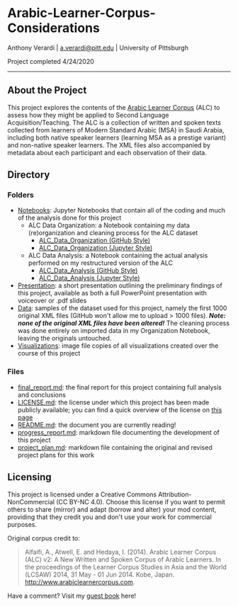 # Arabic-Learner-Corpus-Considerations
Anthony Verardi | a.verardi@pitt.edu | University of Pittsburgh

Project completed 4/24/2020

***

## About the Project
This project explores the contents of the [Arabic Learner Corpus](https://www.arabiclearnercorpus.com/) (ALC) to assess how they might be applied to Second Language
Acquisition/Teaching. The ALC is a collection of written and spoken texts collected from learners of Modern Standard Arabic (MSA) in Saudi Arabia, including both
native speaker learners (learning MSA as a prestige variant) and non-native speaker learners. The XML files also accompanied by metadata about each participant and
each observation of their data.

## Directory
### Folders
* [Notebooks](https://github.com/Data-Science-for-Linguists-2020/Arabic-Learner-Corpus-Considerations/tree/master/Notebooks): Jupyter Notebooks that contain all of the coding and much of the analysis done for this project
	* ALC Data Organization: a Notebook containing my data (re)organization and cleaning process for the ALC dataset
		* [ALC_Data_Organization (GitHub Style)](https://github.com/Data-Science-for-Linguists-2020/Arabic-Learner-Corpus-Considerations/blob/master/Notebooks/ALC_Data_Organization.ipynb)
		* [ALC_Data_Organization (Jupyter Style)](https://nbviewer.jupyter.org/github/Data-Science-for-Linguists-2020/Arabic-Learner-Corpus-Considerations/blob/master/Notebooks/ALC_Data_Organization.ipynb)
	* ALC Data Analysis: a Notebook containing the actual analysis performed on my restructured version of the ALC
		* [ALC_Data_Analysis (GitHub Style)](https://github.com/Data-Science-for-Linguists-2020/Arabic-Learner-Corpus-Considerations/blob/master/Notebooks/ALC_Data_Analysis.ipynb)
		* [ALC_Data_Analysis (Jupyter Style)](https://nbviewer.jupyter.org/github/Data-Science-for-Linguists-2020/Arabic-Learner-Corpus-Considerations/blob/master/Notebooks/ALC_Data_Analysis.ipynb)
* [Presentation](https://github.com/Data-Science-for-Linguists-2020/Arabic-Learner-Corpus-Considerations/tree/master/Presentation): a short presentation outlining the preliminary findings of this project, available as both a full PowerPoint presentation with voiceover or .pdf slides
* [Data](https://github.com/Data-Science-for-Linguists-2020/Arabic-Learner-Corpus-Considerations/tree/master/data): samples of the dataset used for this project, namely the first 1000 original XML files (GitHub won't allow me to upload > 1000 files). ***Note: none of the original XML files have been altered!*** The cleaning process was done entirely on imported data in my Organization Notebook, leaving the originals untouched.
* [Visualizations](https://github.com/Data-Science-for-Linguists-2020/Arabic-Learner-Corpus-Considerations/tree/master/visualizations): image file copies of all visualizations created over the course of this project

### Files
* [final_report.md](https://github.com/Data-Science-for-Linguists-2020/Arabic-Learner-Corpus-Considerations/blob/master/final_report.md): the final report for this project containing full analysis and conclusions
* [LICENSE.md](https://github.com/Data-Science-for-Linguists-2020/Arabic-Learner-Corpus-Considerations/blob/master/LICENSE.md): the license under which this project has been made publicly available; you can find a quick overview of the license on [this page](https://creativecommons.org/licenses/by-nc/4.0/)
* [README.md](https://github.com/Data-Science-for-Linguists-2020/Arabic-Learner-Corpus-Considerations/blob/master/README.md): the document you are currently reading!
* [progress_report.md](https://github.com/Data-Science-for-Linguists-2020/Arabic-Learner-Corpus-Considerations/blob/master/progress_report.md): markdown file documenting the development of this project
* [project_plan.md](https://github.com/Data-Science-for-Linguists-2020/Arabic-Learner-Corpus-Considerations/blob/master/project_plan.md): markdown file containing the original and revised project plans for this work

## Licensing
This project is licensed under a Creative Commons Attribution-NonCommercial (CC BY-NC 4.0).
Choose this license if you want to permit others to share (mirror) and adapt (borrow and alter)
your mod content, providing that they credit you and don't use your work for commercial purposes.

Original corpus credit to:
>Alfaifi, A., Atwell, E. and Hedaya, I. (2014). Arabic Learner Corpus (ALC) v2: A New Written and Spoken Corpus of Arabic Learners. In the proceedings of the Learner Corpus Studies in Asia and the World (LCSAW) 2014, 31 May - 01 Jun 2014. Kobe, Japan. <http://www.arabiclearnercorpus.com>.

Have a comment? Visit my [guest book](https://github.com/Data-Science-for-Linguists-2020/Class-Plaza/blob/master/guestbooks/guestbook_anthony.md) here!